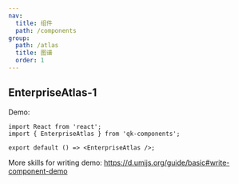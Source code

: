 ```yaml
---
nav:
  title: 组件
  path: /components
group:
  path: /atlas
  title: 图谱
  order: 1
---
```


## EnterpriseAtlas-1

Demo:

```tsx
import React from 'react';
import { EnterpriseAtlas } from 'qk-components';

export default () => <EnterpriseAtlas />;
```

More skills for writing demo: https://d.umijs.org/guide/basic#write-component-demo
